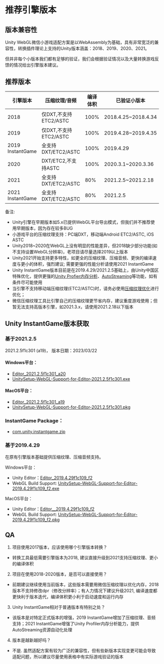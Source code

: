 # 推荐引擎版本

## 版本兼容性
 Unity WebGL微信小游戏适配方案是以WebAssembly为基础，具有非常宽泛的兼容性，转换插件理论上支持的Unity版本涵盖：2018、2019、2020、2021。
 
 但并非每个小版本我们都有足够的验证，我们会根据验证情况以及大量转换游戏反馈的情况给出引擎版本建议。

## 推荐版本

| 引擎版本 | 压缩纹理/音频 | 编译体积 | 已验证小版本 | 其他 |
| --- | --- | --- | --- | --- |
| 2018 | 仅DXT,不支持ETC2/ASTC | 100% | 2018.4.25~2018.4.34 | 不支持设置dpr分辨率 |
| 2019 | 仅DXT,不支持ETC2/ASTC | 100% | 2019.4.28~2019.4.35 | --- |
| 2019 InstantGame| 全支持DXT/ETC2/ASTC | 100% | 2019.4.29 | --- |
| 2020 | DXT/ETC2,不支持ASTC | 100% | 2020.3.1~2020.3.36 | --- |
| 2021 | 全支持DXT/ETC2/ASTC | 80% | 2021.2.5~2021.2.18 | --- |
| 2021 InstantGame | 全支持DXT/ETC2/ASTC | 80% | 2021.2.5 | 增强的UnityProfiler |
 
备注:
- Unity引擎在早期版本如5.x已提供WebGL平台导出模式，但我们并不推荐使用早期版本，因为存在较多BUG
- 小游戏平台的压缩纹理支持：PC端DXT，移动端Android ETC2/ASTC, iOS ASTC
- Unity2018~2020在WebGL上没有明显的性能差异，但2018缺少部分功能(如不支持设置WebGL分辨率)，老项目请尽量选择2019以上版本
- Unity2021开始支持更多特性，如更全的压缩纹理、压缩音频、更快的编译速度与更小的体积，强烈建议; 需要更强的性能分析请使用2021 InstantGame
- Unity InstantGame版本目前是在2019.4.29/2021.2.5基础上，由Unity中国区特殊优化，提供更强的[Unity Profier内存分析](https://docs.qq.com/doc/DV0hudk5TamlIek1L)、[AutoStreaming](InstantGameGuide.md)等功能，如有条件尽可能使用
- 当引擎不支持移动端压缩纹理(ETC2/ASTC)时，请务必使用[压缩纹理优化](CompressedTexture.md)进行优化；
- 微信压缩纹理工具比引擎自己的压缩纹理更节省内存，建议重度游戏使用；但暂无法支持高版本引擎，如2021.3.x，请使用2021.2.18以下版本



## Unity InstantGame版本获取

### 基于2021.2.5
2021.2.5f1c301 (a19)， 版本日期：2023/03/22
#### Windows平台：
- [Editor_2021.2.5f1c301_a20](https://tla-1312733274.cos.ap-shanghai.myqcloud.com/InstantGame/Release/Alpha/C301_a20/UnitySetup64.exe)
- [UnitySetup-WebGL-Support-for-Editor-2021.2.5f1c301.exe](https://tla-1312733274.cos.ap-shanghai.myqcloud.com/InstantGame/Release/Alpha/C301_a20/UnitySetup-WebGL-Support-for-Editor-2021.2.5f1c301.exe)
#### MacOS平台：
- [Editor_2021.2.5f1c301_a19](https://tla-1312733274.cos.ap-shanghai.myqcloud.com/InstantGame/Release/Alpha/C301_a19/Unity.pkg)
- [UnitySetup-WebGL-Support-for-Editor-2021.2.5f1c301.pkg](https://tla-1312733274.cos.ap-shanghai.myqcloud.com/InstantGame/Release/Alpha/C301_a19/UnitySetup-WebGL-Support-for-Editor-2021.2.5f1c301.pkg)
### InstantGame Package：
- [com.unity.instantgame.zip](https://tla-1312733274.cos.ap-shanghai.myqcloud.com/InstantGame/Release/Alpha/C301_a19/com.unity.instantgame.zip)


### 基于2019.4.29
在原有引擎版本基础提供压缩纹理、压缩音频支持。

Windows平台：

- Unity Editor：[Editor_2019.4.29f1c109_f2](https://tla-1312733274.cos.ap-shanghai.myqcloud.com/InstantGame/Release/Alpha/C109_f2/UnitySetup64.exe)
- WebGL Build Support: [UnitySetup-WebGL-Support-for-Editor-2019.4.29f1c109_f2.exe](https://tla-1312733274.cos.ap-shanghai.myqcloud.com/InstantGame/Release/Alpha/C109_f2/UnitySetup-WebGL-Support-for-Editor-2019.4.29f1c109.exe)

MacOS平台：
- Unity Editor：[Editor__2019.4.29f1c109_f2](https://tla-1312733274.cos.ap-shanghai.myqcloud.com/InstantGame/Release/Alpha/C109_f2/Unity.pkg)
- WebGL Build Support: [UnitySetup-WebGL-Support-for-Editor-2019.4.29f1c109_f2.pkg](https://tla-1312733274.cos.ap-shanghai.myqcloud.com/InstantGame/Release/Alpha/C109_f2/UnitySetup-WebGL-Support-for-Editor-2019.4.29f1c109.pkg)



## QA
1. 项目使用2017版本，应该使用哪个引擎版本转换？
- 转换工具最低需要引擎版本为2018, 建议直接升级到2021支持压缩纹理、更小的编译体积

2. 项目在使用2018-2020版本，是否可以直接使用？
- 前期建议继续使用当前版本，这些版本需要用微信压缩纹理以优化内存，2018版本不支持修改dpr（修改分辨率）；有人力情况下建议升级2021, 编译速度都更快利于版本迭代，编译体积更小利于启动速度和运行内存

3. Unity InstantGame相对于普通版本有特别之处？
- 该版本是对特定正式版本的增强，2019 InstantGame增加了压缩纹理、音频支持；2021 InstantGame增强了Unity Profiler内存分析能力，提供AutoStreaming资源自动化处理

4. 版本是越新越好吗？
- 不是. 虽然适配方案有较为广泛的兼容性，但有些新版本实现变更可能会导致适配问题，所以建议尽量使用表格中有实际游戏验证的版本
